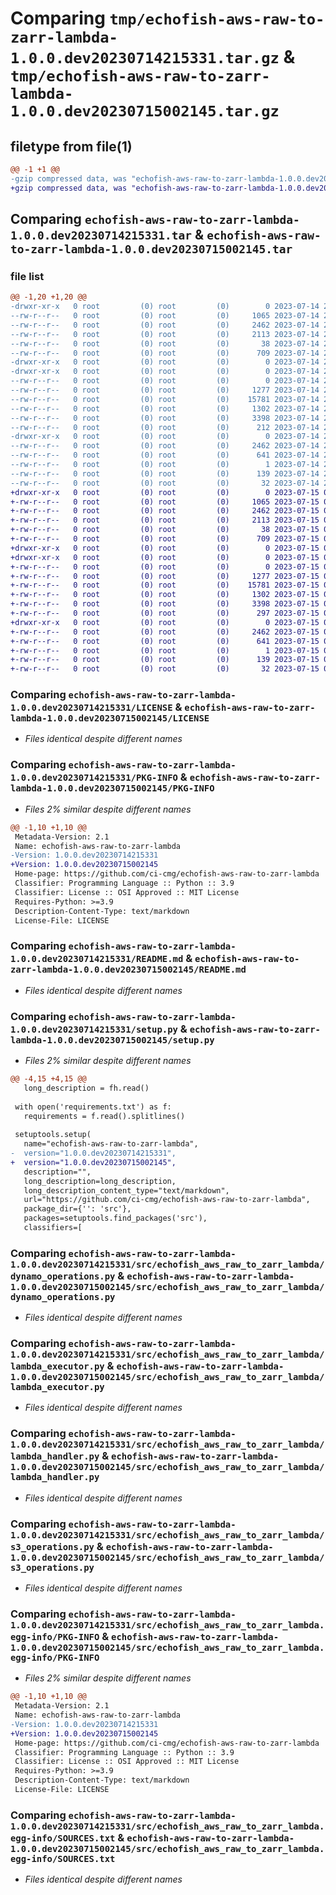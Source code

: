 # Comparing `tmp/echofish-aws-raw-to-zarr-lambda-1.0.0.dev20230714215331.tar.gz` & `tmp/echofish-aws-raw-to-zarr-lambda-1.0.0.dev20230715002145.tar.gz`

## filetype from file(1)

```diff
@@ -1 +1 @@
-gzip compressed data, was "echofish-aws-raw-to-zarr-lambda-1.0.0.dev20230714215331.tar", last modified: Fri Jul 14 21:54:32 2023, max compression
+gzip compressed data, was "echofish-aws-raw-to-zarr-lambda-1.0.0.dev20230715002145.tar", last modified: Sat Jul 15 00:22:49 2023, max compression
```

## Comparing `echofish-aws-raw-to-zarr-lambda-1.0.0.dev20230714215331.tar` & `echofish-aws-raw-to-zarr-lambda-1.0.0.dev20230715002145.tar`

### file list

```diff
@@ -1,20 +1,20 @@
-drwxr-xr-x   0 root         (0) root         (0)        0 2023-07-14 21:54:32.362311 echofish-aws-raw-to-zarr-lambda-1.0.0.dev20230714215331/
--rw-r--r--   0 root         (0) root         (0)     1065 2023-07-14 21:53:26.000000 echofish-aws-raw-to-zarr-lambda-1.0.0.dev20230714215331/LICENSE
--rw-r--r--   0 root         (0) root         (0)     2462 2023-07-14 21:54:32.362311 echofish-aws-raw-to-zarr-lambda-1.0.0.dev20230714215331/PKG-INFO
--rw-r--r--   0 root         (0) root         (0)     2113 2023-07-14 21:53:26.000000 echofish-aws-raw-to-zarr-lambda-1.0.0.dev20230714215331/README.md
--rw-r--r--   0 root         (0) root         (0)       38 2023-07-14 21:54:32.362311 echofish-aws-raw-to-zarr-lambda-1.0.0.dev20230714215331/setup.cfg
--rw-r--r--   0 root         (0) root         (0)      709 2023-07-14 21:54:28.000000 echofish-aws-raw-to-zarr-lambda-1.0.0.dev20230714215331/setup.py
-drwxr-xr-x   0 root         (0) root         (0)        0 2023-07-14 21:54:32.358312 echofish-aws-raw-to-zarr-lambda-1.0.0.dev20230714215331/src/
-drwxr-xr-x   0 root         (0) root         (0)        0 2023-07-14 21:54:32.362311 echofish-aws-raw-to-zarr-lambda-1.0.0.dev20230714215331/src/echofish_aws_raw_to_zarr_lambda/
--rw-r--r--   0 root         (0) root         (0)        0 2023-07-14 21:53:26.000000 echofish-aws-raw-to-zarr-lambda-1.0.0.dev20230714215331/src/echofish_aws_raw_to_zarr_lambda/__init__.py
--rw-r--r--   0 root         (0) root         (0)     1277 2023-07-14 21:53:26.000000 echofish-aws-raw-to-zarr-lambda-1.0.0.dev20230714215331/src/echofish_aws_raw_to_zarr_lambda/dynamo_operations.py
--rw-r--r--   0 root         (0) root         (0)    15781 2023-07-14 21:53:26.000000 echofish-aws-raw-to-zarr-lambda-1.0.0.dev20230714215331/src/echofish_aws_raw_to_zarr_lambda/lambda_executor.py
--rw-r--r--   0 root         (0) root         (0)     1302 2023-07-14 21:53:26.000000 echofish-aws-raw-to-zarr-lambda-1.0.0.dev20230714215331/src/echofish_aws_raw_to_zarr_lambda/lambda_handler.py
--rw-r--r--   0 root         (0) root         (0)     3398 2023-07-14 21:53:26.000000 echofish-aws-raw-to-zarr-lambda-1.0.0.dev20230714215331/src/echofish_aws_raw_to_zarr_lambda/s3_operations.py
--rw-r--r--   0 root         (0) root         (0)      212 2023-07-14 21:53:26.000000 echofish-aws-raw-to-zarr-lambda-1.0.0.dev20230714215331/src/echofish_aws_raw_to_zarr_lambda/sns_operations.py
-drwxr-xr-x   0 root         (0) root         (0)        0 2023-07-14 21:54:32.362311 echofish-aws-raw-to-zarr-lambda-1.0.0.dev20230714215331/src/echofish_aws_raw_to_zarr_lambda.egg-info/
--rw-r--r--   0 root         (0) root         (0)     2462 2023-07-14 21:54:32.000000 echofish-aws-raw-to-zarr-lambda-1.0.0.dev20230714215331/src/echofish_aws_raw_to_zarr_lambda.egg-info/PKG-INFO
--rw-r--r--   0 root         (0) root         (0)      641 2023-07-14 21:54:32.000000 echofish-aws-raw-to-zarr-lambda-1.0.0.dev20230714215331/src/echofish_aws_raw_to_zarr_lambda.egg-info/SOURCES.txt
--rw-r--r--   0 root         (0) root         (0)        1 2023-07-14 21:54:32.000000 echofish-aws-raw-to-zarr-lambda-1.0.0.dev20230714215331/src/echofish_aws_raw_to_zarr_lambda.egg-info/dependency_links.txt
--rw-r--r--   0 root         (0) root         (0)      139 2023-07-14 21:54:32.000000 echofish-aws-raw-to-zarr-lambda-1.0.0.dev20230714215331/src/echofish_aws_raw_to_zarr_lambda.egg-info/requires.txt
--rw-r--r--   0 root         (0) root         (0)       32 2023-07-14 21:54:32.000000 echofish-aws-raw-to-zarr-lambda-1.0.0.dev20230714215331/src/echofish_aws_raw_to_zarr_lambda.egg-info/top_level.txt
+drwxr-xr-x   0 root         (0) root         (0)        0 2023-07-15 00:22:49.343997 echofish-aws-raw-to-zarr-lambda-1.0.0.dev20230715002145/
+-rw-r--r--   0 root         (0) root         (0)     1065 2023-07-15 00:21:40.000000 echofish-aws-raw-to-zarr-lambda-1.0.0.dev20230715002145/LICENSE
+-rw-r--r--   0 root         (0) root         (0)     2462 2023-07-15 00:22:49.343997 echofish-aws-raw-to-zarr-lambda-1.0.0.dev20230715002145/PKG-INFO
+-rw-r--r--   0 root         (0) root         (0)     2113 2023-07-15 00:21:40.000000 echofish-aws-raw-to-zarr-lambda-1.0.0.dev20230715002145/README.md
+-rw-r--r--   0 root         (0) root         (0)       38 2023-07-15 00:22:49.343997 echofish-aws-raw-to-zarr-lambda-1.0.0.dev20230715002145/setup.cfg
+-rw-r--r--   0 root         (0) root         (0)      709 2023-07-15 00:22:44.000000 echofish-aws-raw-to-zarr-lambda-1.0.0.dev20230715002145/setup.py
+drwxr-xr-x   0 root         (0) root         (0)        0 2023-07-15 00:22:49.339997 echofish-aws-raw-to-zarr-lambda-1.0.0.dev20230715002145/src/
+drwxr-xr-x   0 root         (0) root         (0)        0 2023-07-15 00:22:49.339997 echofish-aws-raw-to-zarr-lambda-1.0.0.dev20230715002145/src/echofish_aws_raw_to_zarr_lambda/
+-rw-r--r--   0 root         (0) root         (0)        0 2023-07-15 00:21:40.000000 echofish-aws-raw-to-zarr-lambda-1.0.0.dev20230715002145/src/echofish_aws_raw_to_zarr_lambda/__init__.py
+-rw-r--r--   0 root         (0) root         (0)     1277 2023-07-15 00:21:40.000000 echofish-aws-raw-to-zarr-lambda-1.0.0.dev20230715002145/src/echofish_aws_raw_to_zarr_lambda/dynamo_operations.py
+-rw-r--r--   0 root         (0) root         (0)    15781 2023-07-15 00:21:40.000000 echofish-aws-raw-to-zarr-lambda-1.0.0.dev20230715002145/src/echofish_aws_raw_to_zarr_lambda/lambda_executor.py
+-rw-r--r--   0 root         (0) root         (0)     1302 2023-07-15 00:21:40.000000 echofish-aws-raw-to-zarr-lambda-1.0.0.dev20230715002145/src/echofish_aws_raw_to_zarr_lambda/lambda_handler.py
+-rw-r--r--   0 root         (0) root         (0)     3398 2023-07-15 00:21:40.000000 echofish-aws-raw-to-zarr-lambda-1.0.0.dev20230715002145/src/echofish_aws_raw_to_zarr_lambda/s3_operations.py
+-rw-r--r--   0 root         (0) root         (0)      297 2023-07-15 00:21:40.000000 echofish-aws-raw-to-zarr-lambda-1.0.0.dev20230715002145/src/echofish_aws_raw_to_zarr_lambda/sns_operations.py
+drwxr-xr-x   0 root         (0) root         (0)        0 2023-07-15 00:22:49.343997 echofish-aws-raw-to-zarr-lambda-1.0.0.dev20230715002145/src/echofish_aws_raw_to_zarr_lambda.egg-info/
+-rw-r--r--   0 root         (0) root         (0)     2462 2023-07-15 00:22:49.000000 echofish-aws-raw-to-zarr-lambda-1.0.0.dev20230715002145/src/echofish_aws_raw_to_zarr_lambda.egg-info/PKG-INFO
+-rw-r--r--   0 root         (0) root         (0)      641 2023-07-15 00:22:49.000000 echofish-aws-raw-to-zarr-lambda-1.0.0.dev20230715002145/src/echofish_aws_raw_to_zarr_lambda.egg-info/SOURCES.txt
+-rw-r--r--   0 root         (0) root         (0)        1 2023-07-15 00:22:49.000000 echofish-aws-raw-to-zarr-lambda-1.0.0.dev20230715002145/src/echofish_aws_raw_to_zarr_lambda.egg-info/dependency_links.txt
+-rw-r--r--   0 root         (0) root         (0)      139 2023-07-15 00:22:49.000000 echofish-aws-raw-to-zarr-lambda-1.0.0.dev20230715002145/src/echofish_aws_raw_to_zarr_lambda.egg-info/requires.txt
+-rw-r--r--   0 root         (0) root         (0)       32 2023-07-15 00:22:49.000000 echofish-aws-raw-to-zarr-lambda-1.0.0.dev20230715002145/src/echofish_aws_raw_to_zarr_lambda.egg-info/top_level.txt
```

### Comparing `echofish-aws-raw-to-zarr-lambda-1.0.0.dev20230714215331/LICENSE` & `echofish-aws-raw-to-zarr-lambda-1.0.0.dev20230715002145/LICENSE`

 * *Files identical despite different names*

### Comparing `echofish-aws-raw-to-zarr-lambda-1.0.0.dev20230714215331/PKG-INFO` & `echofish-aws-raw-to-zarr-lambda-1.0.0.dev20230715002145/PKG-INFO`

 * *Files 2% similar despite different names*

```diff
@@ -1,10 +1,10 @@
 Metadata-Version: 2.1
 Name: echofish-aws-raw-to-zarr-lambda
-Version: 1.0.0.dev20230714215331
+Version: 1.0.0.dev20230715002145
 Home-page: https://github.com/ci-cmg/echofish-aws-raw-to-zarr-lambda
 Classifier: Programming Language :: Python :: 3.9
 Classifier: License :: OSI Approved :: MIT License
 Requires-Python: >=3.9
 Description-Content-Type: text/markdown
 License-File: LICENSE
```

### Comparing `echofish-aws-raw-to-zarr-lambda-1.0.0.dev20230714215331/README.md` & `echofish-aws-raw-to-zarr-lambda-1.0.0.dev20230715002145/README.md`

 * *Files identical despite different names*

### Comparing `echofish-aws-raw-to-zarr-lambda-1.0.0.dev20230714215331/setup.py` & `echofish-aws-raw-to-zarr-lambda-1.0.0.dev20230715002145/setup.py`

 * *Files 2% similar despite different names*

```diff
@@ -4,15 +4,15 @@
   long_description = fh.read()
 
 with open('requirements.txt') as f:
   requirements = f.read().splitlines()
 
 setuptools.setup(
   name="echofish-aws-raw-to-zarr-lambda",
-  version="1.0.0.dev20230714215331",
+  version="1.0.0.dev20230715002145",
   description="",
   long_description=long_description,
   long_description_content_type="text/markdown",
   url="https://github.com/ci-cmg/echofish-aws-raw-to-zarr-lambda",
   package_dir={'': 'src'},
   packages=setuptools.find_packages('src'),
   classifiers=[
```

### Comparing `echofish-aws-raw-to-zarr-lambda-1.0.0.dev20230714215331/src/echofish_aws_raw_to_zarr_lambda/dynamo_operations.py` & `echofish-aws-raw-to-zarr-lambda-1.0.0.dev20230715002145/src/echofish_aws_raw_to_zarr_lambda/dynamo_operations.py`

 * *Files identical despite different names*

### Comparing `echofish-aws-raw-to-zarr-lambda-1.0.0.dev20230714215331/src/echofish_aws_raw_to_zarr_lambda/lambda_executor.py` & `echofish-aws-raw-to-zarr-lambda-1.0.0.dev20230715002145/src/echofish_aws_raw_to_zarr_lambda/lambda_executor.py`

 * *Files identical despite different names*

### Comparing `echofish-aws-raw-to-zarr-lambda-1.0.0.dev20230714215331/src/echofish_aws_raw_to_zarr_lambda/lambda_handler.py` & `echofish-aws-raw-to-zarr-lambda-1.0.0.dev20230715002145/src/echofish_aws_raw_to_zarr_lambda/lambda_handler.py`

 * *Files identical despite different names*

### Comparing `echofish-aws-raw-to-zarr-lambda-1.0.0.dev20230714215331/src/echofish_aws_raw_to_zarr_lambda/s3_operations.py` & `echofish-aws-raw-to-zarr-lambda-1.0.0.dev20230715002145/src/echofish_aws_raw_to_zarr_lambda/s3_operations.py`

 * *Files identical despite different names*

### Comparing `echofish-aws-raw-to-zarr-lambda-1.0.0.dev20230714215331/src/echofish_aws_raw_to_zarr_lambda.egg-info/PKG-INFO` & `echofish-aws-raw-to-zarr-lambda-1.0.0.dev20230715002145/src/echofish_aws_raw_to_zarr_lambda.egg-info/PKG-INFO`

 * *Files 2% similar despite different names*

```diff
@@ -1,10 +1,10 @@
 Metadata-Version: 2.1
 Name: echofish-aws-raw-to-zarr-lambda
-Version: 1.0.0.dev20230714215331
+Version: 1.0.0.dev20230715002145
 Home-page: https://github.com/ci-cmg/echofish-aws-raw-to-zarr-lambda
 Classifier: Programming Language :: Python :: 3.9
 Classifier: License :: OSI Approved :: MIT License
 Requires-Python: >=3.9
 Description-Content-Type: text/markdown
 License-File: LICENSE
```

### Comparing `echofish-aws-raw-to-zarr-lambda-1.0.0.dev20230714215331/src/echofish_aws_raw_to_zarr_lambda.egg-info/SOURCES.txt` & `echofish-aws-raw-to-zarr-lambda-1.0.0.dev20230715002145/src/echofish_aws_raw_to_zarr_lambda.egg-info/SOURCES.txt`

 * *Files identical despite different names*

